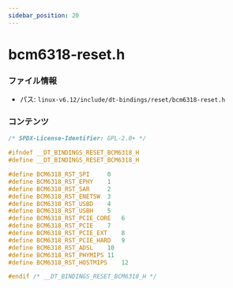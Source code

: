 ```yaml
---
sidebar_position: 20
---
```

# bcm6318-reset.h

### ファイル情報

- パス: `linux-v6.12/include/dt-bindings/reset/bcm6318-reset.h`

### コンテンツ

```h
/* SPDX-License-Identifier: GPL-2.0+ */

#ifndef __DT_BINDINGS_RESET_BCM6318_H
#define __DT_BINDINGS_RESET_BCM6318_H

#define BCM6318_RST_SPI		0
#define BCM6318_RST_EPHY	1
#define BCM6318_RST_SAR		2
#define BCM6318_RST_ENETSW	3
#define BCM6318_RST_USBD	4
#define BCM6318_RST_USBH	5
#define BCM6318_RST_PCIE_CORE	6
#define BCM6318_RST_PCIE	7
#define BCM6318_RST_PCIE_EXT	8
#define BCM6318_RST_PCIE_HARD	9
#define BCM6318_RST_ADSL	10
#define BCM6318_RST_PHYMIPS	11
#define BCM6318_RST_HOSTMIPS	12

#endif /* __DT_BINDINGS_RESET_BCM6318_H */

```
